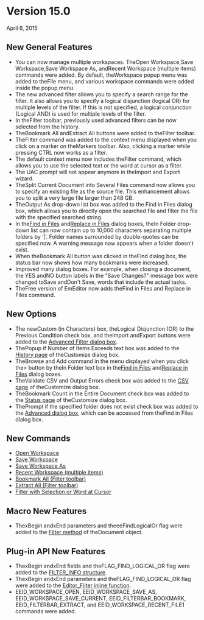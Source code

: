 # Version 15.0

April 6, 2015

## New General Features

- You can now manage multiple workspaces. TheOpen Workspace,Save Workspace,Save Workspace As, andRecent Workspace (multiple
items) commands were added. By default, theWorkspace popup menu was added to theFile menu, and various workspace commands were added inside the popup menu.
- The new advanced filter allows you to specify a search range for the filter. It also allows you to specify a logical disjunction (logical OR) for multiple levels of the filter. If this is not specified, a logical conjunction (Logical AND) is used for multiple levels of the filter.
- In theFilter toolbar, previously used advanced filters
can be now selected from the history.
- TheBookmark All andExtract All buttons were added to theFilter toolbar.
- TheFilter command was added to the context menu displayed when you
click on a marker on theMarkers toolbar. Also, clicking a marker while
pressing CTRL now works as a filter.
- The default context menu now includes theFilter command, which allows
you to use the selected text or the word at cursor as a filter.
- The UAC prompt will not appear anymore in theImport and Export wizard.
- TheSplit Current Document into Several Files command now allows you to specify an existing file as the source file. This enhancement allows you to split a very large file larger than 248 GB.
- TheOutput As drop-down list box was added to the
Find in Files dialog
box, which allows you to directly open the searched file and filter the file
with the specified searched string.
- In the[Find in Files](../dlg/find_in_files/index) and[Replace in Files](../dlg/replace_in_files/index)
dialog boxes, theIn Folder drop-down list can now contain up to 10,000
characters separating multiple folders by ‘\|’. Folder names surrounded by
double-quotes can be specified now. A warning message now appears when a
folder doesn't exist.
- When theBookmark All button was clicked in theFind dialog box, the
status bar now shows how many bookmarks were increased.
- Improved many dialog boxes. For example, when closing a document, the
YES andNO button labels in the "Save
Changes?" message box were changed toSave andDon't Save, words that include the actual tasks.
- TheFree version of EmEditor now adds theFind in Files and
Replace in
Files command.

## New Options

- The newCustom (in Characters) box, theLogical Disjunction (OR) to the Previous Condition check box,
and theImport andExport buttons were added to the [Advanced Filter dialog box](../dlg/advanced_filter/index).
- ThePopup if Number of Items Exceeds text box was added to the [History page](../dlg/customize/history/index) of theCustomize dialog box.
- TheBrowse and Add command in the menu displayed when you click the> button by theIn Folder text box in the[Find in Files](../dlg/find_in_files/index) and[Replace in Files](../dlg/replace_in_files/index) dialog boxes.
- TheValidate CSV and Output Errors check box was added to the
[CSV page](../dlg/customize/csv/index) of
theCustomize dialog box.
- TheBookmark Count in the Entire Document check box was added to the
[Status page](../dlg/customize/status/index) of theCustomize dialog box.
- ThePrompt if the specified folder does not exist check box was added to the [Advanced dialog box](../dlg/advanced/index), which can be accessed from theFind in Files dialog box.

## New Commands

- [Open Workspace](../cmd/file/workspace_open)
- [Save Workspace](../cmd/file/workspace_save_current)
- [Save Workspace As](../cmd/file/workspace_save_as)
- [Recent Workspace (multiple items)](../cmd/file/workspace_recent_file1)
- [Bookmark All (Filter toolbar)](../cmd/search/filterbar_bookmark)
- [Extract All (Filter toolbar)](../cmd/search/filterbar_extract)
- [Filter with Selection or Word at Cursor](../cmd/edit/filter_word)

## Macro New Features

- ThexBegin andxEnd parameters and theeeFindLogicalOr flag were added to the [Filter method](../macro/document/filter) of theDocument object.

## Plug-in API New Features

- ThexBegin andxEnd fields and theFLAG\_FIND\_LOGICAL\_OR flag were added to the [FILTER\_INFO structure](../plugin/structure/filter_info).
- ThexBegin andxEnd parameters and theFLAG\_FIND\_LOGICAL\_OR flag were added to the [Editor\_Filter inline function](../plugin/macro/editor_filter).
- EEID\_WORKSPACE\_OPEN, EEID\_WORKSPACE\_SAVE\_AS, EEID\_WORKSPACE\_SAVE\_CURRENT, EEID\_FILTERBAR\_BOOKMARK, EEID\_FILTERBAR\_EXTRACT, and EEID\_WORKSPACE\_RECENT\_FILE1 commands were added.
